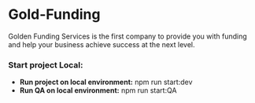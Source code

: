 # Gold-Funding
Golden Funding Services is the first company to provide you with funding and help your business achieve success at the next level.

### Start project Local:

<ul>
  <li><strong>Run project on local environment:</strong>  npm run start:dev</li>
  <li><strong>Run QA on local environment:</strong> npm run start:QA</li>
</ul>
